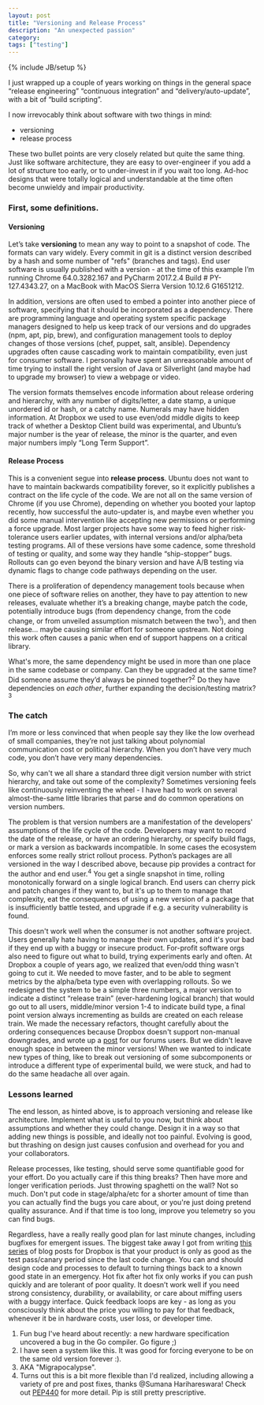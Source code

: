 ```yaml
---
layout: post
title: "Versioning and Release Process"
description: "An unexpected passion"
category: 
tags: ["testing"]
---
```

{% include JB/setup %}

I just wrapped up a couple of years working on things in the general space “release engineering” “continuous integration” and “delivery/auto-update”, with a bit of “build scripting”.

I now irrevocably think about software with two things in mind:

- versioning
- release process

These two bullet points are very closely related but quite the same thing. Just like software architecture, they are easy to over-engineer if you add a lot of structure too early, or to under-invest in if you wait too long. Ad-hoc designs that were totally logical and understandable at the time often become unwieldy and impair productivity.

### First, some definitions. 
#### Versioning

Let’s take **versioning** to mean any way to point to a snapshot of code. The formats can vary widely. Every commit in git is a distinct version described by a hash and some number of "refs" (branches and tags). End user software is usually published with a version - at the time of this example I’m running Chrome 64.0.3282.167 and PyCharm 2017.2.4 Build # PY-127.4343.27, on a MacBook with MacOS Sierra Version 10.12.6 G1651212.

In addition, versions are often used to embed a pointer into another piece of software, specifying that it should be incorporated as a dependency. There are programming language and operating system specific package managers designed to help us keep track of our versions and do upgrades (npm, apt, pip, brew), and configuration management tools to deploy changes of those versions (chef, puppet, salt, ansible). Dependency upgrades often cause cascading work to maintain compatibility, even just for consumer software. I personally have spent an unreasonable amount of time trying to install the right version of Java or Silverlight (and maybe had to upgrade my browser) to view a webpage or video. 

The version formats themselves encode information about release ordering and hierarchy, with any number of digits/letter, a date stamp, a unique unordered id or hash, or a catchy name. Numerals may have hidden information. At Dropbox we used to use even/odd middle digits to keep track of whether a Desktop Client build was experimental, and Ubuntu’s major number is the year of release, the minor is the quarter, and even major numbers imply “Long Term Support”. 


#### Release Process

This is a convenient segue into **release process**. Ubuntu does not want to have to maintain backwards compatibility forever, so it explicitly publishes a contract on the life cycle of the code. We are not all on the same version of Chrome (if you use Chrome), depending on whether you booted your laptop recently, how successful the auto-updater is, and maybe even whether you did some manual intervention like accepting new permissions or performing a force upgrade. Most larger projects have some way to feed higher risk-tolerance users earlier updates, with internal versions and/or alpha/beta testing programs. All of these versions have some cadence, some threshold of testing or quality, and some way they handle “ship-stopper” bugs. Rollouts can go even beyond the binary version and have A/B testing via dynamic flags to change code pathways depending on the user. 

There is a proliferation of dependency management tools because when one piece of software relies on another, they have to pay attention to new releases, evaluate whether it’s a breaking change, maybe patch the code, potentially introduce bugs (from dependency change, from the code change, or from unveiled assumption mismatch between the two<sup>1</sup>),  and then release… maybe causing similar effort for someone upstream. Not doing this work often causes a panic when end of support happens on a critical library. 

What's more, the same dependency might be used in more than one place in the same codebase or company. Can they be upgraded at the same time? Did someone assume they’d always be pinned together?<sup>2</sup> Do they have dependencies on *each other*, further expanding the decision/testing matrix?<sup>3</sup>


### The catch

I’m more or less convinced that when people say they like the low overhead of small companies, they’re not just talking about polynomial communication cost or political hierarchy. When you don’t have very much code, you don’t have very many dependencies. 

So, why can't we all share a standard three digit version number with strict hierarchy, and take out some of the complexity? Sometimes versioning feels like continuously reinventing the wheel - I have had to work on several almost-the-same little libraries that parse and do common operations on version numbers.

The problem is that version numbers are a manifestation of the developers' assumptions of the life cycle of the code. Developers may want to record the date of the release, or have an ordering hierarchy, or specify build flags, or mark a version as backwards incompatible. In some cases the ecosystem enforces some really strict rollout process. Python’s packages are all versioned in the way I described above, because pip provides a contract for the author and end user.<sup>4</sup> You get a single snapshot in time, rolling monotonically forward on a single logical branch. End users can cherry pick and patch changes if they want to, but it's up to them to manage that complexity, eat the consequences of using a new version of a package that is insufficiently battle tested, and upgrade if e.g. a security vulnerability is found. 

This doesn't work well when the consumer is not another software project. Users generally hate having to manage their own updates, and it's your bad if they end up with a buggy or insecure product. For-profit software orgs also need to figure out what to build, trying experiments early and often. At Dropbox a couple of years ago, we realized that even/odd thing wasn't going to cut it. We needed to move faster, and to be able to segment metrics by the alpha/beta type even with overlapping rollouts. So we redesigned the system to be a simple three numbers, a major version to indicate a distinct “release train” (ever-hardening logical branch) that would go out to all users, middle/minor version 1-4 to indicate build type, a final point version always incrementing as builds are created on each release train. We made the necessary refactors, thought carefully about the ordering consequences because Dropbox doesn't support non-manual downgrades, and wrote up a [post](https://www.dropboxforum.com/t5/Client-builds-archive/New-Versioning-Scheme/td-p/182393) for our forums users. But we didn't leave enough space in between the minor versions! When we wanted to indicate new types of thing, like to break out versioning of some subcomponents or introduce a different type of experimental build, we were stuck, and had to do the same headache all over again. 


### Lessons learned

The end lesson, as hinted above, is to approach versioning and release like architecture. Implement what is useful to you now, but think about assumptions and whether they could change. Design it in a way so that adding new things is possible, and ideally not too painful. Evolving is good, but thrashing on design just causes confusion and overhead for you and your collaborators. 

Release processes, like testing, should serve some quantifiable good for your effort. Do you actually care if this thing breaks? Then have more and longer verification periods. Just throwing spaghetti on the wall? Not so much. Don't put code in stage/alpha/etc for a shorter amount of time than you can actually find the bugs you care about, or you're just doing pretend quality assurance.  And if that time is too long, improve you telemetry so you can find bugs. 

Regardless, have a really really good plan for last minute changes, including bugfixes for emergent issues. The biggest take away I got from writing [this series](https://blogs.dropbox.com/tech/2017/03/accelerating-iteration-velocity-on-dropboxs-desktop-client-part-1/) of blog posts for Dropbox is that your product is only as good as the test pass/canary period since the last code change. You can and should design code and processes to default to turning things back to a known good state in an emergency. Hot fix after hot fix only works if you can push quickly and are tolerant of poor quality. It doesn’t work well if you need strong consistency, durability, or availability, or care about miffing users with a buggy interface. Quick feedback loops are key - as long as you consciously think about the price you willing to pay for that feedback, whenever it be in hardware costs, user loss, or developer time. 

1. Fun bug I've heard about recently: a new hardware specification uncovered a bug in the Go compiler. Go figure ;)
2. I have seen a system like this. It was good for forcing everyone to be on the same old version forever :).
3. AKA "Migrapocalypse".
4. Turns out this is a bit more flexible than I'd realized, including allowing a variety of pre and post fixes, thanks @Sumana Harihareswara! Check out [PEP440](https://www.python.org/dev/peps/pep-0440/) for more detail. Pip is still pretty prescriptive.
